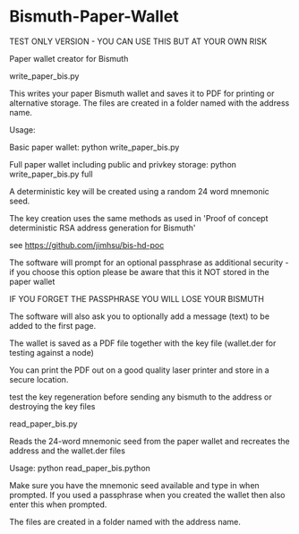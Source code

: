 # Bismuth-Paper-Wallet

TEST ONLY VERSION - YOU CAN USE THIS BUT AT YOUR OWN RISK

Paper wallet creator for Bismuth

write_paper_bis.py

This writes your paper Bismuth wallet and saves it to PDF for printing or alternative storage. The files are created in a folder named with the address name.

 Usage:

Basic paper wallet: python write_paper_bis.py

Full paper wallet including public and privkey storage: python write_paper_bis.py full
 
A deterministic key will be created using a random 24 word mnemonic seed.

The key creation uses the same methods as used in 'Proof of concept deterministic RSA address generation for Bismuth'

see https://github.com/jimhsu/bis-hd-poc
 
The software will prompt for an optional passphrase as additional security - if you choose this option please be aware that this it NOT stored in the paper wallet

IF YOU FORGET THE PASSPHRASE YOU WILL LOSE YOUR BISMUTH
 
The software will also ask you to optionally add a message (text) to be added to the first page.
 
The wallet is saved as a PDF file together with the key file (wallet.der for testing against a node)
 
You can print the PDF out on a good quality laser printer and store in a secure location.

test the key regeneration before sending any bismuth to the address or destroying the key files

read_paper_bis.py

Reads the 24-word mnemonic seed from the paper wallet and recreates the address and the wallet.der files

Usage: python read_paper_bis.python

Make sure you have the mnemonic seed available and type in when prompted. If you used a passphrase when you created the wallet then also enter this when prompted.

The files are created in a folder named with the address name.